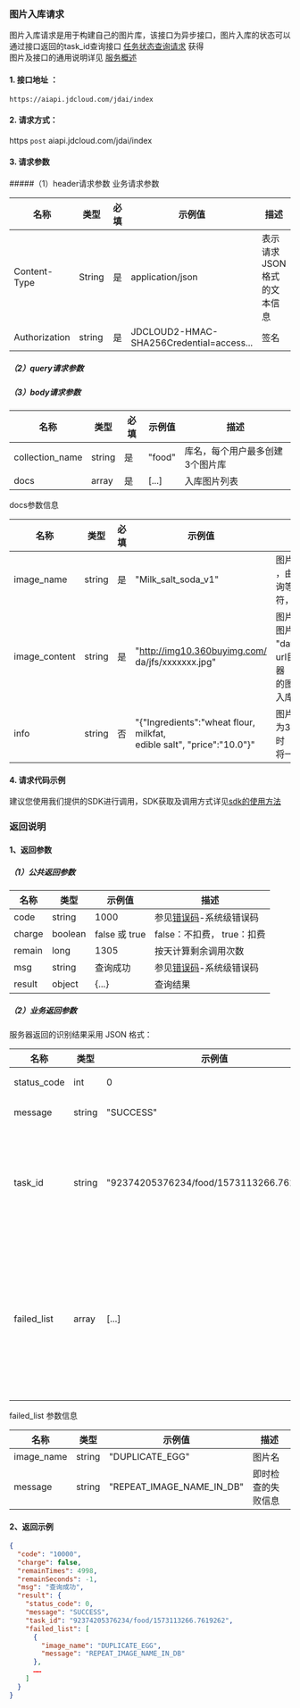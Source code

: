 ### 图片入库请求
图片入库请求是用于构建自己的图片库，该接口为异步接口，图片入库的状态可以通过接口返回的task_id查询接口 [任务状态查询请求](https://aidoc.jd.com/imageSearch/fetch_task_status.html) 获得<br> 
图片及接口的通用说明详见 [服务概述](API-Reference.md)


#### 1. 接口地址 ：

```
https://aiapi.jdcloud.com/jdai/index
```

#### 2. 请求方式：

https `post` aiapi.jdcloud.com/jdai/index

#### 3. 请求参数

#####（1）header请求参数
业务请求参数

名称 | 类型 | 必填 | 示例值 | 描述
------|------|-----|-----|-----
Content-Type | String | 是 | application/json| 表示请求JSON格式的文本信息
Authorization | string | 是 | JDCLOUD2-HMAC-SHA256Credential=access... | 签名

##### （2）query请求参数

##### （3）body请求参数
名称 | 类型 | 必填 | 示例值 | 描述
------|-----|-----|-----|-----
collection_name | string | 是 | "food" | 库名，每个用户最多创建3个图片库
docs| array| 是 | [...] | 入库图片列表

docs参数信息  


名称 | 类型 | 必填 | 示例值 | 描述
------|-----|-----|-----|-----
image_name | string | 是 | "Milk_salt_soda_v1" | 图片名，作为图片的唯一标识<br>，由用户自定义，用于后续查<br>询等操作，最大长度为50字<br>符，支持utf8编码；
image_content | string | 是 | "http://img10.360buyimg.com/<br>da/jfs/xxxxxxx.jpg" | 图片url或者base64编码(去掉图片头<br>"data:image/png;base64,")，<br>url目前仅支持存储在JSF服务器<br>的图片链接；若有大规模图片<br>入库需求，请联系我们。
info | string | 否 | "{\"Ingredients\":\"wheat flour, milkfat, <br>edible salt\", \"price\":\"10.0\"}" | 图片的备注信息，最大长度<br>为300字符，如有提供，搜索时<br>将一并返回

#### 4. 请求代码示例
建议您使用我们提供的SDK进行调用，SDK获取及调用方式详见[sdk的使用方法](../Operation-Guide/Use-Sdk.md)

### 返回说明
#### 1、返回参数

##### （1）公共返回参数

名称 | 类型 | 示例值 | 描述
------|------|-----|-----
code | string | 1000 | 参见[错误码](Error-Code.md)-系统级错误码
charge | boolean | false 或 true | false：不扣费， true：扣费
remain | long | 1305 | 按天计算剩余调用次数
msg | string | 查询成功 | 参见[错误码](Error-Code.md)-系统级错误码
result | object | {...} | 查询结果


##### （2）业务返回参数
服务器返回的识别结果采用 JSON 格式：

名称 | 类型 | 示例值 | 描述
------|-----|-----|-----
status_code| int | 0 | 参照概述-业务错误码
message | string | "SUCCESS" | 参照概述-业务错误信息
task_id| string | "92374205376234/food/1573113266.7619262" | 本次请求的任务id，可用于查询任务状态(包含后续流程中 待处理/处理成功/处理失败 的图片列表)
failed_list | array | [...] | 传入的docs中即时检查失败的doc列表(url或base64无效、info过长、图片名已存在库中等情况)，**仅当status_code为0时存在**

failed_list 参数信息

名称 | 类型 | 示例值 | 描述
------|-----|-----|-----
image_name | string | "DUPLICATE_EGG" | 图片名
message | string | "REPEAT_IMAGE_NAME_IN_DB" | 即时检查的失败信息

#### 2、返回示例

```JSON
{
  "code": "10000",
  "charge": false,
  "remainTimes": 4998,
  "remainSeconds": -1,
  "msg": "查询成功",
  "result": {
    "status_code": 0,
    "message": "SUCCESS",
    "task_id": "92374205376234/food/1573113266.7619262",
    "failed_list": [
      {
        "image_name": "DUPLICATE_EGG",
        "message": "REPEAT_IMAGE_NAME_IN_DB"
      },
      ……
    ]
  }
}
```